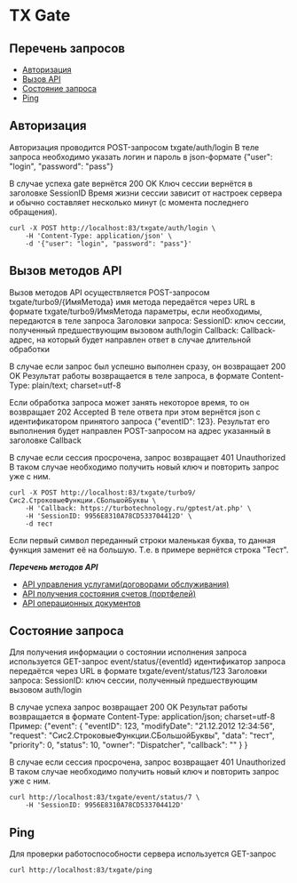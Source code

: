 # TX Gate

## Перечень запросов
  - [Авторизация](#-Авторизация)
  - [Вызов API](#-Вызов-методов-API)
  - [Состояние запроса](#-Состояние-запроса)
  - [Ping](#-Ping)


## Авторизация
  Авторизация проводится POST-запросом txgate/auth/login
  В теле запроса необходимо указать логин и пароль в json-формате
  {"user": "login", "password": "pass"}

  В случае успеха gate вернётся 200 OK
  Ключ сессии вернётся в заголовке SessionID
  Время жизни сессии зависит от настроек сервера и обычно составляет
  несколько минут (с момента последнего обращения).

    curl -X POST http://localhost:83/txgate/auth/login \
        -H 'Content-Type: application/json' \
        -d '{"user": "login", "password": "pass"}'


## Вызов методов API
  Вызов методов API осуществляется POST-запросом txgate/turbo9/{ИмяМетода}
  имя метода передаётся через URL в формате txgate/turbo9/ИмяМетода
  параметры, если необходимы, передаются в теле запроса
  Заголовки запроса:
    SessionID: ключ сессии, полученный предшествующим вызовом auth/login
    Callback: Callback-адрес, на который будет направлен ответ в случае длительной обработки

  В случае если запрос был успешно выполнен сразу, он возвращает 200 OK
  Результат работы возвращается в теле запроса, в формате
  Content-Type: plain/text; charset=utf-8

  Если обработка запроса может занять некоторое время, то он возвращает 202 Accepted
  В теле ответа при этом вернётся json с идентификатором принятого запроса {"eventID": 123}.
  Результат его выполнения будет направлен POST-запросом на адрес указанный в заголовке Callback

  В случае если сессия просрочена, запрос возвращает 401 Unauthorized
  В таком случае необходимо получить новый ключ и повторить запрос уже с ним.

    curl -X POST http://localhost:83/txgate/turbo9/Сис2.СтроковыеФункции.СБольшойБуквы \
        -H 'Callback: https://turbotechnology.ru/gptest/at.php' \
        -H 'SessionID: 9956E8310A78CD533704412D' \
        -d тест

  Если первый символ переданный строки маленькая буква, то данная функция заменит её на большую.
  Т.е. в примере вернётся строка "Тест".
  
  ***Перечень методов API***
  - [API управления услугами(договорами обслуживания)](https://github.com/turbotechnology/ISOLA.APIGate/blob/main/API_ClientManagement.md)
  - [API получения состояния счетов (портфелей)](https://github.com/turbotechnology/ISOLA.APIGate/blob/main/API_PortfolioState.md)
  - [API операционных документов](https://github.com/turbotechnology/ISOLA.APIGate/blob/main/API_OperDocs.md)


## Состояние запроса
  Для получения информации о состоянии исполнения запроса используется GET-запрос event/status/{eventId}
  идентификатор запроса передаётся через URL в формате txgate/event/status/123
  Заголовки запроса:
    SessionID: ключ сессии, полученный предшествующим вызовом auth/login

  В случае успеха запрос возвращает 200 OK
  Результат работы возвращается в формате Content-Type: application/json; charset=utf-8
  Пример:
    {"event": {
        "eventID": 123,
        "modifyDate": "21.12.2012 12:34:56",
        "request": "Сис2.СтроковыеФункции.СБольшойБуквы",
        "data": "тест",
        "priority": 0,
        "status": 10,
        "owner": "Dispatcher",
        "callback": ""
      }
    }

  В случае если сессия просрочена, запрос возвращает 401 Unauthorized
  В таком случае необходимо получить новый ключ и повторить запрос уже с ним.

    curl http://localhost:83/txgate/event/status/7 \
        -H 'SessionID: 9956E8310A78CD533704412D'


## Ping
  Для проверки работоспособности сервера используется GET-запрос

    curl http://localhost:83/txgate/ping
